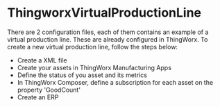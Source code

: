 # ThingworxVirtualProductionLine

There are 2 configuration files, each of them contains an example of a virtual production line. These are already configured in ThingWorx. To create a new virtual production line, follow the steps below:

- Create a XML file 
- Create your assets in ThingWorx Manufacturing Apps
- Define the status of you asset and its metrics
- In ThingWorx Composer, define a subscription for each asset on the property 'GoodCount'
- Create an ERP
